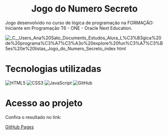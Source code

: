 <h1 align= "center">Jogo do Numero Secreto</h1>
 Jogo desenvolvido no curso de lógica de programação na FORMAÇÃO: Iniciante em Programação T6 - ONE - Oracle Next Education.
 
![_C__Users_Ana%20Sato_Documents_Estudos_Alura_L%C3%B3gica%20de%20programa%C3%A7%C3%A3o%20explore%20fun%C3%A7%C3%B5es%20e%20listas_Jogo_do_Numero_Secreto_index html](https://github.com/Ana-Sato/curso-logica-de-programacao-JavaScript-Jogo-do-Numero-Secreto/assets/136610267/52dbeb24-97ea-48ee-9cde-54213470223c)

# Tecnologias utilizadas

![HTML5](https://img.shields.io/badge/HTML5-ff7f00?style=for-the-badge&logo=html5&logoColor=fff)
![CSS3](https://img.shields.io/badge/CSS3-264CE4?style=for-the-badge&logo=css3&logoColor=fff)
![JavaScript](https://img.shields.io/badge/JavaScript-f6d816?style=for-the-badge&logo=javascript&logoColor=fff)
![GitHub](https://img.shields.io/badge/-GitHub-000?style=for-the-badge&logo=github)&nbsp;

 # Acesso ao projeto
Confira o resultado no link: 

<a href= "https://ana-sato.github.io/curso-logica-JavaScript/">GitHub Pages</a>
